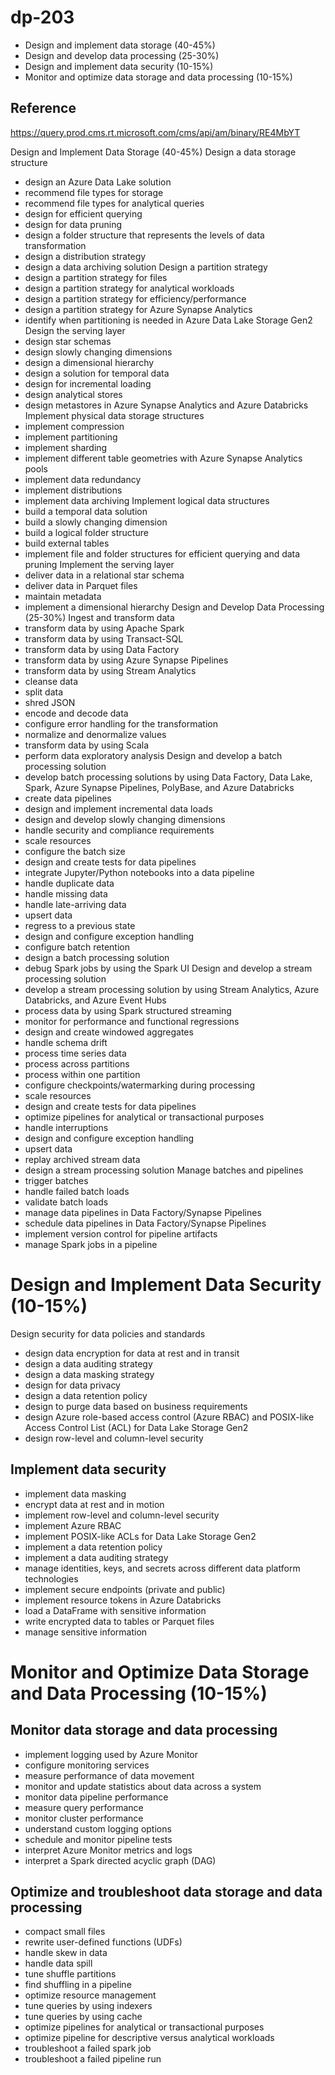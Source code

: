 # dp-203
- Design and implement data storage (40-45%)
- Design and develop data processing (25-30%)
- Design and implement data security (10-15%)
- Monitor and optimize data storage and data processing (10-15%)

## Reference 
https://query.prod.cms.rt.microsoft.com/cms/api/am/binary/RE4MbYT


Design and Implement Data Storage (40-45%)
Design a data storage structure
-  design an Azure Data Lake solution
-  recommend file types for storage
-  recommend file types for analytical queries
-  design for efficient querying
-  design for data pruning
-  design a folder structure that represents the levels of data transformation
-  design a distribution strategy
-  design a data archiving solution
Design a partition strategy
-  design a partition strategy for files
-  design a partition strategy for analytical workloads
-  design a partition strategy for efficiency/performance
-  design a partition strategy for Azure Synapse Analytics
-  identify when partitioning is needed in Azure Data Lake Storage Gen2
Design the serving layer
-  design star schemas
-  design slowly changing dimensions
-  design a dimensional hierarchy
-  design a solution for temporal data
-  design for incremental loading
-  design analytical stores
-  design metastores in Azure Synapse Analytics and Azure Databricks
Implement physical data storage structures
-  implement compression
-  implement partitioning
-  implement sharding
-  implement different table geometries with Azure Synapse Analytics pools
-  implement data redundancy
-  implement distributions
-  implement data archiving
Implement logical data structures
-  build a temporal data solution
-  build a slowly changing dimension
-  build a logical folder structure
-  build external tables
-  implement file and folder structures for efficient querying and data pruning
Implement the serving layer
-  deliver data in a relational star schema
-  deliver data in Parquet files
-  maintain metadata
-  implement a dimensional hierarchy
Design and Develop Data Processing (25-30%)
Ingest and transform data
-  transform data by using Apache Spark
-  transform data by using Transact-SQL
-  transform data by using Data Factory
-  transform data by using Azure Synapse Pipelines
-  transform data by using Stream Analytics
-  cleanse data
-  split data
-  shred JSON
-  encode and decode data
-  configure error handling for the transformation
-  normalize and denormalize values
-  transform data by using Scala
-  perform data exploratory analysis
Design and develop a batch processing solution
-  develop batch processing solutions by using Data Factory, Data Lake, Spark, Azure
Synapse Pipelines, PolyBase, and Azure Databricks
-  create data pipelines
-  design and implement incremental data loads
-  design and develop slowly changing dimensions
-  handle security and compliance requirements
-  scale resources
-  configure the batch size
-  design and create tests for data pipelines
-  integrate Jupyter/Python notebooks into a data pipeline
-  handle duplicate data
-  handle missing data
-  handle late-arriving data
-  upsert data
-  regress to a previous state
-  design and configure exception handling
-  configure batch retention
-  design a batch processing solution
-  debug Spark jobs by using the Spark UI
Design and develop a stream processing solution
-  develop a stream processing solution by using Stream Analytics, Azure Databricks, and
Azure Event Hubs
-  process data by using Spark structured streaming
-  monitor for performance and functional regressions
-  design and create windowed aggregates
-  handle schema drift
-  process time series data
-  process across partitions
-  process within one partition
-  configure checkpoints/watermarking during processing
-  scale resources
-  design and create tests for data pipelines
-  optimize pipelines for analytical or transactional purposes
-  handle interruptions
-  design and configure exception handling
-  upsert data
-  replay archived stream data
-  design a stream processing solution
Manage batches and pipelines
-  trigger batches
-  handle failed batch loads
-  validate batch loads
-  manage data pipelines in Data Factory/Synapse Pipelines
-  schedule data pipelines in Data Factory/Synapse Pipelines
-  implement version control for pipeline artifacts
-  manage Spark jobs in a pipeline

# Design and Implement Data Security (10-15%)
Design security for data policies and standards
-  design data encryption for data at rest and in transit
-  design a data auditing strategy
-  design a data masking strategy
-  design for data privacy
-  design a data retention policy
-  design to purge data based on business requirements
-  design Azure role-based access control (Azure RBAC) and POSIX-like Access Control List
(ACL) for Data Lake Storage Gen2
-  design row-level and column-level security
## Implement data security
-  implement data masking
-  encrypt data at rest and in motion
-  implement row-level and column-level security
-  implement Azure RBAC
-  implement POSIX-like ACLs for Data Lake Storage Gen2
-  implement a data retention policy
-  implement a data auditing strategy
-  manage identities, keys, and secrets across different data platform technologies
-  implement secure endpoints (private and public)
-  implement resource tokens in Azure Databricks
-  load a DataFrame with sensitive information
-  write encrypted data to tables or Parquet files
-  manage sensitive information

# Monitor and Optimize Data Storage and Data Processing (10-15%)
## Monitor data storage and data processing
-  implement logging used by Azure Monitor
-  configure monitoring services
-  measure performance of data movement
-  monitor and update statistics about data across a system
-  monitor data pipeline performance
-  measure query performance
-  monitor cluster performance
-  understand custom logging options
-  schedule and monitor pipeline tests
-  interpret Azure Monitor metrics and logs
-  interpret a Spark directed acyclic graph (DAG)
## Optimize and troubleshoot data storage and data processing
-  compact small files
-  rewrite user-defined functions (UDFs)
-  handle skew in data
-  handle data spill
-  tune shuffle partitions
-  find shuffling in a pipeline
-  optimize resource management
-  tune queries by using indexers
-  tune queries by using cache
-  optimize pipelines for analytical or transactional purposes
-  optimize pipeline for descriptive versus analytical workloads
-  troubleshoot a failed spark job
-  troubleshoot a failed pipeline run
